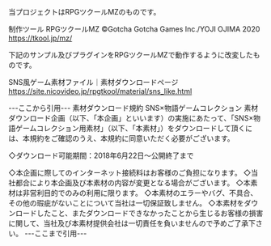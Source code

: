 当プロジェクトはRPGツクールMZのものです。

制作ツール
RPGツクールMZ
©Gotcha Gotcha Games Inc./YOJI OJIMA 2020
https://tkool.jp/mz/

下記のサンプル及びプラグインをRPGツクールMZで動作するように改変したものです。

SNS風ゲーム素材ファイル｜素材ダウンロードページ
https://site.nicovideo.jp/rpgtkool/material/sns_like.html

---ここから引用---
素材ダウンロード規約
SNS×物語ゲームコレクション 素材ダウンロード企画（以下、「本企画」といいます）の実施にあたって、「SNS×物語ゲームコレクション用素材」（以下、「本素材」）をダウンロードして頂くには、本規約をご確認のうえ、本規約に同意いただく必要がございます。

◇ダウンロード可能期間：2018年6月22日～公開終了まで

◇本企画に際してのインターネット接続料はお客様のご負担になります。
◇当社都合により本企画及び本素材の内容が変更となる場合がございます。
◇本素材は非営利目的でのみの利用に限ります。
◇本素材のエラーやバグ、不具合、その他の瑕疵がないことについて当社は一切保証致しません。
◇本素材をダウンロードしたこと、またダウンロードできなかったことから生じるお客様の損害に関して、当社及び本素材提供会社は一切責任を負いませんので予めご了承下さい。
---ここまで引用---
